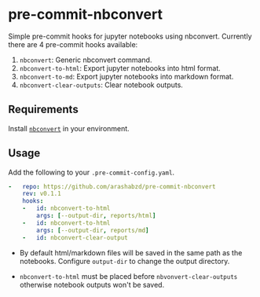 # pre-commit-nbconvert

Simple pre-commit hooks for jupyter notebooks using nbconvert.
Currently there are 4 pre-commit hooks available:

1. `nbconvert`: Generic nbconvert command.
2. `nbconvert-to-html`: Export jupyter notebooks into html format.
3. `nbconvert-to-md`: Export jupyter notebooks into markdown format.
4. `nbconvert-clear-outputs`: Clear notebook outputs.

## Requirements

Install [`nbconvert`](https://nbconvert.readthedocs.io/en/latest/install.html) in your environment.

## Usage

Add the following to your `.pre-commit-config.yaml`.

```yaml
-   repo: https://github.com/arashabzd/pre-commit-nbconvert
    rev: v0.1.1
    hooks:
    -   id: nbconvert-to-html
        args: [--output-dir, reports/html]
    -   id: nbconvert-to-html
        args: [--output-dir, reports/md]
    -   id: nbconvert-clear-output
```

- By default html/markdown files will be saved in the same path as the notebooks. Configure `output-dir` to change the output directory.

- `nbconvert-to-html` must be placed before `nbvonvert-clear-outputs` otherwise notebook outputs won't be saved.
